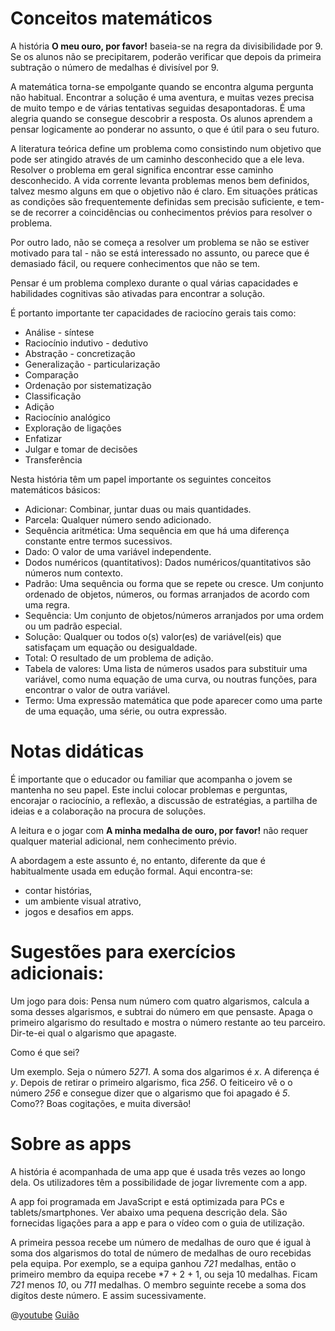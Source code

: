 # Conceitos matemáticos

A história **O meu ouro, por favor!** baseia-se na regra da divisibilidade por 9. Se os alunos não se precipitarem, poderão verificar que depois da primeira subtração o número de medalhas é divisível por 9.

A matemática torna-se empolgante quando se encontra alguma pergunta não habitual. Encontrar a solução é uma aventura, e muitas vezes precisa de muito tempo e de várias tentativas seguidas desapontadoras. É uma alegria quando se consegue descobrir a resposta. Os alunos aprendem a pensar logicamente ao ponderar no assunto, o que é útil para o seu futuro.

A literatura teórica define um problema como consistindo num objetivo que pode ser atingido através de um caminho desconhecido que a ele leva. Resolver o problema em geral significa encontrar esse caminho desconhecido. A vida corrente levanta problemas menos bem definidos, talvez mesmo alguns em que o objetivo não é claro. Em situações práticas as condições são frequentemente definidas sem precisão suficiente, e tem-se  de recorrer a coincidências ou conhecimentos prévios para resolver o problema.

Por outro lado, não se começa a resolver um problema se não se estiver motivado para tal - não se está interessado no assunto, ou parece que é demasiado fácil, ou requere conhecimentos que não se tem.

Pensar é um problema complexo durante o qual várias capacidades e habilidades cognitivas são ativadas para encontrar a solução.

É portanto importante ter capacidades de raciocíno gerais tais como:

+ Análise - síntese
+ Raciocínio indutivo - dedutivo
+ Abstração - concretização
+ Generalização - particularização
+ Comparação
+ Ordenação por sistematização
+ Classificação
+ Adição
+ Raciocínio analógico
+ Exploração de ligações
+ Enfatizar
+ Julgar e tomar de decisões
+ Transferência

Nesta história têm um papel importante os seguintes conceitos matemáticos básicos:

+ Adicionar: Combinar, juntar duas ou mais quantidades.
+ Parcela: Qualquer número sendo adicionado.
+ Sequência aritmética: Uma sequência em que há uma diferença constante entre termos sucessivos.
+ Dado: O valor de uma variável independente.
+ Dodos numéricos (quantitativos): Dados numéricos/quantitativos são números num contexto.
+ Padrão: Uma sequência ou forma que se repete ou cresce. Um conjunto ordenado de objetos, números, ou formas arranjados de acordo com uma regra.
+ Sequência: Um conjunto de objetos/números arranjados por uma ordem ou um padrão especial.
+ Solução: Qualquer ou todos o(s) valor(es) de variável(eis) que satisfaçam um equação ou desigualdade.
+ Total: O resultado de um problema de adição.
+ Tabela de valores: Uma lista de números usados para substituir uma variável, como numa equação de uma curva, ou noutras funções, para encontrar o valor de outra variável.
+ Termo: Uma expressão matemática que pode aparecer como uma parte de uma equação, uma série, ou outra expressão.

# Notas didáticas

É importante que o educador ou familiar que acompanha o jovem se mantenha no seu papel. Este inclui colocar problemas e perguntas, encorajar o raciocínio, a reflexão, a discussão de estratégias, a partilha de ideias e a colaboração na procura de soluções.

A leitura e o jogar com **A minha medalha de ouro, por favor!** não requer qualquer material adicional, nem conhecimento prévio.

A abordagem a este assunto é, no entanto, diferente da que é habitualmente usada em edução formal. Aqui encontra-se:
+ contar histórias,
+ um ambiente visual atrativo,
+ jogos e desafios em apps.


# Sugestões para exercícios adicionais:
Um jogo para dois: Pensa num número com quatro algarismos, calcula a soma desses
algarismos, e subtrai do número em que pensaste. Apaga o primeiro algarismo do resultado e mostra o número restante ao teu parceiro. Dir-te-ei qual o algarismo que apagaste.

Como é que sei?

Um exemplo. Seja o número *5271*. A soma dos algarimos é *x*. A diferença é *y*.
Depois de retirar o primeiro algarismo, fica *256*. O feiticeiro vê o o número
*256* e consegue dizer que o algarismo que foi apagado é *5*. Como?? Boas cogitações, e muita diversão!

# Sobre as apps

A história é acompanhada de uma app que é usada três vezes ao longo dela. Os
utilizadores têm a possibilidade de jogar livremente com a app.

A app foi programada em JavaScript e está optimizada para PCs e tablets/smartphones. Ver abaixo uma pequena descrição dela. São fornecidas ligações para a app e para o vídeo com o guia de utilização.

A primeira pessoa recebe um número de medalhas de ouro que é igual à soma dos algarismos do total de número de medalhas de ouro recebidas pela equipa. Por exemplo, se a equipa ganhou *721* medalhas, então o primeiro membro da equipa recebe *7 + 2 + 1, ou seja 10 medalhas. Ficam *721* menos *10*, ou *711* medalhas. O membro seguinte recebe a soma dos digítos deste número. E assim sucessivamente.

@[youtube](A1vXg_DSolc?_align-center_&hl=pt&cc_lang_pref=pt&cc=1)
[Guião](/stories/logi-4/transcripts/Script4-pt.pdf)